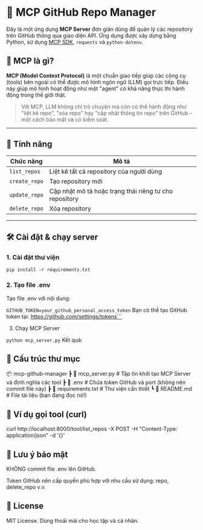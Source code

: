 # 🚀 MCP GitHub Repo Manager

Đây là một ứng dụng **MCP Server** đơn giản dùng để quản lý các repository trên GitHub thông qua giao diện API. Ứng dụng được xây dựng bằng Python, sử dụng [MCP SDK](https://docs.anthropic.com/claude/mcp), `requests` và `python-dotenv`.

## 🧠 MCP là gì?

**MCP (Model Context Protocol)** là một chuẩn giao tiếp giúp các công cụ (tools) bên ngoài có thể được mô hình ngôn ngữ (LLM) gọi trực tiếp. Điều này giúp mô hình hoạt động như một "agent" có khả năng thực thi hành động trong thế giới thật.

> Với MCP, LLM không chỉ trò chuyện mà còn có thể hành động như "liệt kê repo", "xóa repo" hay "cập nhật thông tin repo" trên GitHub – một cách bảo mật và có kiểm soát.

---

## 🧰 Tính năng

| Chức năng         | Mô tả                                                                 |
|-------------------|----------------------------------------------------------------------|
| `list_repos`      | Liệt kê tất cả repository của người dùng                             |
| `create_repo`     | Tạo repository mới                                                    |
| `update_repo`     | Cập nhật mô tả hoặc trạng thái riêng tư cho repository                |
| `delete_repo`     | Xóa repository                                                       |

---

## 🛠️ Cài đặt & chạy server

### 1. Cài đặt thư viện
` pip install -r requirements.txt `

### 2. Tạo file .env
Tạo file .env với nội dung:

`GITHUB_TOKEN=your_github_personal_access_token`
Bạn có thể tạo GitHub token tại: https://github.com/settings/tokens```

3. Chạy MCP Server

`python mcp_server.py`
Kết quả:

## 📁 Cấu trúc thư mục

📦 mcp-github-manager
 ┣ 📄 mcp_server.py         # Tập tin khởi tạo MCP Server và định nghĩa các tool
 ┣ 📄 .env                  # Chứa token GitHub và port (không nên commit file này)
 ┣ 📄 requirements.txt      # Thư viện cần thiết
 ┗ 📄 README.md             # File tài liệu (bạn đang đọc nó!)
## 🧪 Ví dụ gọi tool (curl)

curl http://localhost:8000/tool/list_repos -X POST -H "Content-Type: application/json" -d '{}'
## 🔐 Lưu ý bảo mật
KHÔNG commit file .env lên GitHub.

Token GitHub nên cấp quyền phù hợp với nhu cầu sử dụng: repo, delete_repo v.v.

## 📜 License
MIT License. Dùng thoải mái cho học tập và cá nhân.